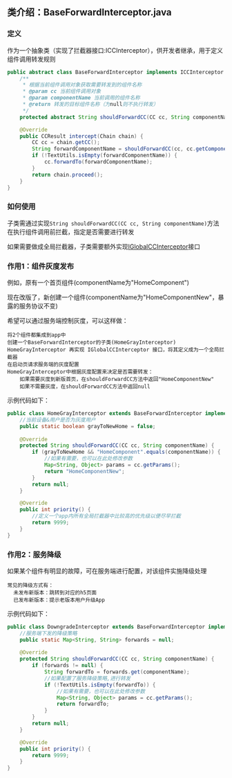 ## 类介绍：BaseForwardInterceptor.java


### 定义

作为一个抽象类（实现了拦截器接口:ICCInterceptor），供开发者继承，用于定义组件调用转发规则


```java
public abstract class BaseForwardInterceptor implements ICCInterceptor {
    /**
     * 根据当前组件调用对象获取需要转发到的组件名称
     * @param cc 当前组件调用对象
     * @param componentName 当前调用的组件名称
     * @return 转发的目标组件名称（为null则不执行转发）
     */
    protected abstract String shouldForwardCC(CC cc, String componentName);

    @Override
    public CCResult intercept(Chain chain) {
        CC cc = chain.getCC();
        String forwardComponentName = shouldForwardCC(cc, cc.getComponentName());
        if (!TextUtils.isEmpty(forwardComponentName)) {
            cc.forwardTo(forwardComponentName);
        }
        return chain.proceed();
    }
}
```

### 如何使用

子类需通过实现`String shouldForwardCC(CC cc, String componentName)`方法在执行组件调用前拦截，指定是否需要进行转发

如果需要做成全局拦截器，子类需要额外实现[IGlobalCCInterceptor][1]接口

### 作用1：组件灰度发布

例如，原有一个首页组件(componentName为"HomeComponent")

现在改版了，新创建一个组件(componentName为"HomeComponentNew"，暴露的服务协议不变)

希望可以通过服务端控制灰度，可以这样做：

	将2个组件都集成到app中
	创建一个BaseForwardInterceptor的子类(HomeGrayInterceptor)
	HomeGrayInterceptor 再实现 IGlobalCCInterceptor 接口，将其定义成为一个全局拦截器
	在启动页请求服务端的灰度配置
	HomeGrayInterceptor中根据灰度配置来决定是否需要转发：
		如果需要灰度到新版首页，在shouldForwardCC方法中返回"HomeComponentNew"
		如果不需要灰度，在shouldForwardCC方法中返回null
	
示例代码如下：
```java
public class HomeGrayInterceptor extends BaseForwardInterceptor implements IGlobalCCInterceptor {
    //当前设备&用户是否为灰度用户
    public static boolean grayToNewHome = false;
    
    @Override
    protected String shouldForwardCC(CC cc, String componentName) {
        if (grayToNewHome && "HomeComponent".equals(componentName)) {
            //如果有需要，也可以在此处修改参数
            Map<String, Object> params = cc.getParams();
            return "HomeComponentNew";
        }
        return null;
    }

    @Override
    public int priority() {
    	//定义一个app内所有全局拦截器中比较高的优先级以便尽早拦截
        return 9999;
    }
}
```

### 作用2：服务降级

如果某个组件有明显的故障，可在服务端进行配置，对该组件实施降级处理

	常见的降级方式有：
	  未发布新版本：跳转到对应的h5页面
	  已发布新版本：提示老版本用户升级App

示例代码如下：

```java
public class DowngradeInterceptor extends BaseForwardInterceptor implements IGlobalCCInterceptor {
    //服务端下发的降级策略
    public static Map<String, String> forwards = null;
    
    @Override
    protected String shouldForwardCC(CC cc, String componentName) {
        if (forwards != null) {
            String forwardTo = forwards.get(componentName);
            //如果配置了服务降级策略,进行转发
            if (!TextUtils.isEmpty(forwardTo)) {
            	//如果有需要，也可以在此处修改参数
                Map<String, Object> params = cc.getParams();
                return forwardTo;
            }
        }
        return null;
    }

    @Override
    public int priority() {
        return 9999;
    }
}
```


[1]: #/manual-IGlobalCCInterceptor